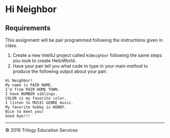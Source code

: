 # Hi Neighbor
## Requirements
This assignment will be pair programmed following the instructions given in class.

1. Create a new IntelliJ project called `HiNeighbor` following the same steps you took to create HelloWorld.
1. Have your pair tell you what code to type in your main method to produce the following output about your pair:
```
Hi Neighbor!
My name is PAIR NAME.
I'm from PAIR HOME TOWN.
I have NUMBER siblings.
COLOR is my favorite color.
I listen to MUSIC GENRE music.
My favorite hobby is HOBBY.
Nice to meet you!
Good bye!!!
```
---
© 2019 Trilogy Education Services